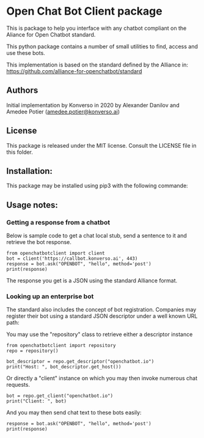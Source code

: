 # Open Chat Bot Client package
This is package to help you interface with any chatbot compliant on the 
Aliance for Open Chatbot standard. 

This python package contains a number of small utilities to find, access and use these bots.


This implementation is based on the standard defined  by the Alliance in: 
<https://github.com/alliance-for-openchatbot/standard>

## Authors
Initial implementation by Konverso in 2020
by  Alexander Danilov and Amedee Potier (<amedee.potier@konverso.ai>)

## License
This package is released under the MIT license. Consult the LICENSE file in this folder.

## Installation: 
This package may be installed using pip3 with the following commande:

## Usage notes: 

### Getting a response from a chatbot
Below is sample code to get a chat local stub, send a sentence to it and retrieve the bot response. 

	from openchatbotclient import client 
	bot = client('https://callbot.konverso.ai', 443) 
	response = bot.ask("OPENBOT", "hello", method='post') 
	print(response) 

The response you get is a JSON using the standard Alliance format.

### Looking up an enterprise bot
The standard also includes the concept of bot registration. Companies may 
register their bot using a standard JSON descriptor under a well known URL path:

You may use the "repository" class to retrieve either a descriptor instance

    from openchatbotclient import repository
    repo = repository()

    bot_descriptor = repo.get_descriptor("openchatbot.io")
    print("Host: ", bot_descriptor.get_host())

Or directly a "client" instance on which you may then invoke numerous chat requests.

    bot = repo.get_client("openchatbot.io")
    print("Client: ", bot)

And you may then send chat text to these bots easily:

    response = bot.ask("OPENBOT", "hello", method='post')
    print(response)

